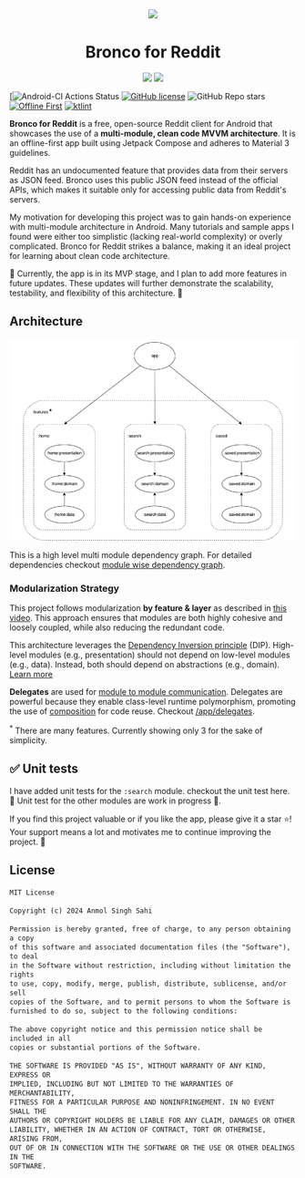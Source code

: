 <div align="center">
  <a href=""><img width="200" src="https://www.svgrepo.com/show/34625/trot-horse-outline.svg"></a>
  <h1>Bronco for Reddit</h1>
</div>

<p align="center">
  <a href="https://www.android.com"><img src="https://forthebadge.com/images/badges/built-for-android.svg"></a>
  <a href="https://www.github.com/sahianmol1"><img src="https://forthebadge.com/images/badges/built-with-love.svg"/></a>
</p>

[![Android-CI Actions Status](https://github.com/sahianmol1/Bronco-for-Reddit/actions/workflows/run-tests/badge.svg)
[![GitHub license](https://img.shields.io/badge/License-MIT-blue.svg)](LICENSE)
![GitHub Repo stars](https://img.shields.io/github/stars/sahianmol1/Bronco-for-Reddit?logo=star)
[![Offline First](https://img.shields.io/badge/offline%20first-%F0%9F%93%B2-8A2BE)]()
[![ktlint](https://img.shields.io/badge/code%20style-%E2%9D%A4-FF4081.svg)](https://ktlint.github.io/)

**Bronco for Reddit** is a free, open-source Reddit client for Android that showcases the use of a **multi-module, clean code MVVM architecture**. It is an offline-first app built using Jetpack Compose and adheres to Material 3 guidelines.

Reddit has an undocumented feature that provides data from their servers as JSON feed. Bronco uses this public JSON feed instead of the official APIs, which makes it suitable only for accessing public data from Reddit's servers.

My motivation for developing this project was to gain hands-on experience with multi-module architecture in Android. Many tutorials and sample apps I found were either too simplistic (lacking real-world complexity) or overly complicated. Bronco for Reddit strikes a balance, making it an ideal project for learning about clean code architecture.

🚧 Currently, the app is in its MVP stage, and I plan to add more features in future updates. These updates will further demonstrate the scalability, testability, and flexibility of this architecture. 🚧

## Architecture
![Dependency graph](/docs/images/coremodulegraph/high_level_module_graph_2.png)

This is a high level multi module dependency graph. For detailed dependencies checkout [module wise dependency graph](/docs/images/graphs).

### Modularization Strategy

This project follows modularization **by feature & layer** as described in [this video](https://youtu.be/16SwTvzDO0A?si=qHSqHXnW8jSHjitB&t=249). This approach ensures that modules are both highly cohesive and loosely coupled, while also reducing the redundant code.

This architecture leverages the [Dependency Inversion principle](https://en.wikipedia.org/wiki/Dependency_inversion_principle) (DIP). High-level modules (e.g., presentation) should not depend on low-level modules (e.g., data). Instead, both should depend on abstractions (e.g., domain). [<u>Learn more</u>](https://developer.android.com/topic/modularization/patterns#dependency_inversion)

**Delegates** are used for [module to module communication](https://developer.android.com/topic/modularization/patterns#communication). Delegates are powerful because they enable class-level runtime polymorphism, promoting the use of [composition](https://en.wikipedia.org/wiki/Composition_over_inheritance) for code reuse. Checkout [/app/delegates](app/src/main/java/com/anmolsahi/broncoforreddit/delegates).

<sup>*</sup> There are many features. Currently showing only 3 for the sake of simplicity.

## ✅ Unit tests
I have added unit tests for the `:search` module. checkout the unit test here.
<br>🚧 Unit test for the other modules are work in progress 🚧.

If you find this project valuable or if you like the app, please give it a star ⭐️! Your support means a lot and motivates me to continue improving the project. 🙏

## License
```
MIT License

Copyright (c) 2024 Anmol Singh Sahi

Permission is hereby granted, free of charge, to any person obtaining a copy
of this software and associated documentation files (the "Software"), to deal
in the Software without restriction, including without limitation the rights
to use, copy, modify, merge, publish, distribute, sublicense, and/or sell
copies of the Software, and to permit persons to whom the Software is
furnished to do so, subject to the following conditions:

The above copyright notice and this permission notice shall be included in all
copies or substantial portions of the Software.

THE SOFTWARE IS PROVIDED "AS IS", WITHOUT WARRANTY OF ANY KIND, EXPRESS OR
IMPLIED, INCLUDING BUT NOT LIMITED TO THE WARRANTIES OF MERCHANTABILITY,
FITNESS FOR A PARTICULAR PURPOSE AND NONINFRINGEMENT. IN NO EVENT SHALL THE
AUTHORS OR COPYRIGHT HOLDERS BE LIABLE FOR ANY CLAIM, DAMAGES OR OTHER
LIABILITY, WHETHER IN AN ACTION OF CONTRACT, TORT OR OTHERWISE, ARISING FROM,
OUT OF OR IN CONNECTION WITH THE SOFTWARE OR THE USE OR OTHER DEALINGS IN THE
SOFTWARE.
```
